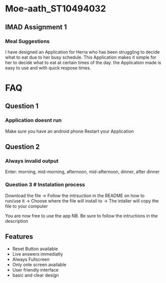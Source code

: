 # Moe-aath_ST10494032
## IMAD Assignment 1

### Meal Suggestions
I have designed an Application for Herra who has been struggling to decide what to eat due to her busy schedule. This Application makes it simple for her to decide what to eat at certain times of the day. the Application made is easy to use and with quick respose times.
# FAQ

## Question 1
### Application doesnt run
Make sure you have an android phone
Restart your Application

## Question 2 
### Always invalid output
Enter: morning, mid-morning, afternoon, mid-afternoon, dinner, after dinner

### Question 3 # Instalation process
Download the file -> Follow the intrsuction in the README on how to run/use it -> Choose where the file will install to -> The intaller will copy the file to your computer

You are now free to use the app
NB. Be sure to follow the intructions in the description
## Features

- Reset Button available
- Live answers immediatly 
- Always Fullscreen 
- Only onle screen available
- User friendly interface 
- basic and clear design 

